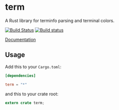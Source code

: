 term
====

A Rust library for terminfo parsing and terminal colors.

[![Build Status](https://travis-ci.org/rust-lang-deprecated/term.svg?branch=master)](https://travis-ci.org/rust-lang-deprecated/term)
[![Build status](https://ci.appveyor.com/api/projects/status/422c2ovagestqw89?svg=true)](https://ci.appveyor.com/project/alexcrichton/term)

[Documentation](https://doc.rust-lang.org/term)

## Usage

Add this to your `Cargo.toml`:

```toml
[dependencies]

term = "*"
```

and this to your crate root:

```rust
extern crate term;
```

